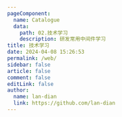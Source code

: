 ```yaml
---
pageComponent:
  name: Catalogue
  data:
    path: 02.技术学习
    description: 研发常用中间件学习
title: 技术学习
date: 2024-04-08 15:26:53
permalink: /web/
sidebar: false
article: false
comment: false
editLink: false
author:
  name: lan-dian
  link: https://github.com/lan-dian
---
```

